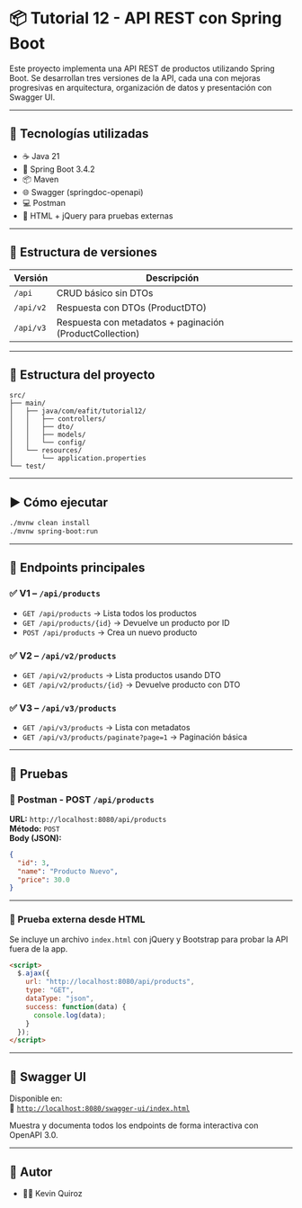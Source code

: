 # 📦 Tutorial 12 - API REST con Spring Boot

Este proyecto implementa una API REST de productos utilizando Spring Boot. Se desarrollan tres versiones de la API, cada una con mejoras progresivas en arquitectura, organización de datos y presentación con Swagger UI.

---

## 🚀 Tecnologías utilizadas

- ☕ Java 21
- 🧰 Spring Boot 3.4.2
- 📦 Maven
- 🌐 Swagger (springdoc-openapi)
- 💻 Postman
- 🧪 HTML + jQuery para pruebas externas

---

## 🧠 Estructura de versiones

| Versión | Descripción |
|--------|-------------|
| `/api`      | CRUD básico sin DTOs |
| `/api/v2`   | Respuesta con DTOs (ProductDTO) |
| `/api/v3`   | Respuesta con metadatos + paginación (ProductCollection) |

---

## 📂 Estructura del proyecto

```
src/
├── main/
│   ├── java/com/eafit/tutorial12/
│   │   ├── controllers/
│   │   ├── dto/
│   │   ├── models/
│   │   └── config/
│   └── resources/
│       └── application.properties
└── test/
```

---

## ▶️ Cómo ejecutar

```bash
./mvnw clean install
./mvnw spring-boot:run
```

---

## 📮 Endpoints principales

### ✅ V1 – `/api/products`
- `GET /api/products` → Lista todos los productos
- `GET /api/products/{id}` → Devuelve un producto por ID
- `POST /api/products` → Crea un nuevo producto

### ✅ V2 – `/api/v2/products`
- `GET /api/v2/products` → Lista productos usando DTO
- `GET /api/v2/products/{id}` → Devuelve producto con DTO

### ✅ V3 – `/api/v3/products`
- `GET /api/v3/products` → Lista con metadatos
- `GET /api/v3/products/paginate?page=1` → Paginación básica

---

## 🧪 Pruebas

### 🔸 Postman - POST `/api/products`

**URL:** `http://localhost:8080/api/products`  
**Método:** `POST`  
**Body (JSON):**

```json
{
  "id": 3,
  "name": "Producto Nuevo",
  "price": 30.0
}
```

---

### 🔸 Prueba externa desde HTML

Se incluye un archivo `index.html` con jQuery y Bootstrap para probar la API fuera de la app.

```html
<script>
  $.ajax({
    url: "http://localhost:8080/api/products",
    type: "GET",
    dataType: "json",
    success: function(data) {
      console.log(data);
    }
  });
</script>
```

---

## 📑 Swagger UI

Disponible en:  
🔗 [`http://localhost:8080/swagger-ui/index.html`](http://localhost:8080/swagger-ui/index.html)

Muestra y documenta todos los endpoints de forma interactiva con OpenAPI 3.0.

---

## 📝 Autor

- 👨‍💻 Kevin Quiroz